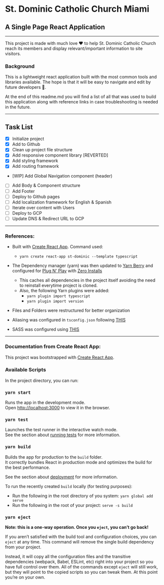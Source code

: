 # St. Dominic Catholic Church Miami

## A Single Page React Application

---

This project is made with much love ❤️ to help St. Dominic Catholic Church reach its members and display relevant/important information to site visitors.

### Background

This is a lightweight react application built with the most common tools and libraries available. The hope is that it will be easy to navigate and edit by future developers 🙏.

At the end of this readme.md you will find a list of all that was used to build this application along with reference links in case troubleshooting is needed in the future.

---

## Task List

- [x] Initialize project
- [x] Add to Github
- [x] Clean up project file structure
- [x] Add responsive component library [REVERTED]
- [x] Add styling framework
- [x] Add routing framework
- [WIP] Add Global Navigation component (header)
- [ ] Add Body & Component structure
- [ ] Add Footer
- [ ] Deploy to Github pages
- [ ] Add localization framework for English & Spanish
- [ ] Iterate over content with Users
- [ ] Deploy to GCP
- [ ] Update DNS & Redirect URL to GCP

---

### References:

- Built with [Create React App](https://create-react-app.dev/docs/getting-started). Command used:

  - `yarn create react-app st-dominic --template typescript`

- The Dependency manager (yarn) was then updated to [Yarn Berry](https://yarnpkg.com/getting-started/migration#step-by-step) and configured for [Plug N' Play](https://yarnpkg.com/getting-started/migration#enabling-it) with [Zero Installs](https://yarnpkg.com/getting-started/qa#which-files-should-be-gitignored)

  - This caches all dependencies in the project itself avoiding the need to reinstall everytime project is cloned.
  - Also, the following Yarn plugins were added:
    - `yarn plugin import typescript`
    - `yarn plugin import version`

- Files and Folders were restructured for better organization
- Aliasing was configured in `tsconfig.json` following [THIS](https://create-react-app.dev/docs/importing-a-component/#absolute-imports)
- SASS was configured using [THIS](https://create-react-app.dev/docs/adding-a-sass-stylesheet)

---

### Documentation from Create React App:

This project was bootstrapped with [Create React App](https://github.com/facebook/create-react-app).

### Available Scripts

In the project directory, you can run:

### `yarn start`

Runs the app in the development mode.\
Open [http://localhost:3000](http://localhost:3000) to view it in the browser.

### `yarn test`

Launches the test runner in the interactive watch mode.\
See the section about [running tests](https://facebook.github.io/create-react-app/docs/running-tests) for more information.

### `yarn build`

Builds the app for production to the `build` folder.\
It correctly bundles React in production mode and optimizes the build for the best performance.

See the section about [deployment](https://facebook.github.io/create-react-app/docs/deployment) for more information.

To run the recently created `build` locally (for testing purposes):

- Run the following in the root directory of you system: `yarn global add serve`
- Run the following in the root of your project: `serve -s build`

### `yarn eject`

**Note: this is a one-way operation. Once you `eject`, you can’t go back!**

If you aren’t satisfied with the build tool and configuration choices, you can `eject` at any time. This command will remove the single build dependency from your project.

Instead, it will copy all the configuration files and the transitive dependencies (webpack, Babel, ESLint, etc) right into your project so you have full control over them. All of the commands except `eject` will still work, but they will point to the copied scripts so you can tweak them. At this point you’re on your own.
